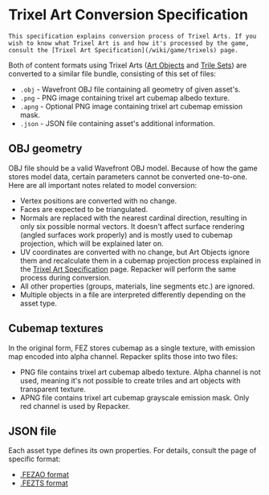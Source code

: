 # Trixel Art Conversion Specification

```note
This specification explains conversion process of Trixel Arts. If you wish to know what Trixel Art is and how it's processed by the game, consult the [Trixel Art Specification](/wiki/game/trixels) page.
```

Both of content formats using Trixel Arts ([Art Objects](/wiki/content/formats/fezao) and [Trile Sets](/wiki/content/formats/fezts)) are converted to a similar file bundle, consisting of this set of files:

- `.obj` - Wavefront OBJ file containing all geometry of given asset's.
- `.png` - PNG image containing trixel art cubemap albedo texture.
- `.apng` - Optional PNG image containing trixel art cubemap emission mask.
- `.json` - JSON file containing asset's additional information.

## OBJ geometry

OBJ file should be a valid Wavefront OBJ model. Because of how the game stores model data, certain parameters cannot be converted one-to-one. Here are all important notes related to model conversion:

- Vertex positions are converted with no change.
- Faces are expected to be triangulated.
- Normals are replaced with the nearest cardinal direction, resulting in only six possible normal vectors. It doesn't affect surface rendering (angled surfaces work properly) and is mostly used to cubemap projection, which will be explained later on.
- UV coordinates are converted with no change, but Art Objects ignore them and recalculate them in a cubemap projection process explained in the [Trixel Art Specification](/wiki/game/trixels) page. Repacker will perform the same process during conversion.
- All other properties (groups, materials, line segments etc.) are ignored.
- Multiple objects in a file are interpreted differently depending on the asset type.

## Cubemap textures

In the original form, FEZ stores cubemap as a single texture, with emission map encoded into alpha channel. Repacker splits those into two files:

- PNG file contains trixel art cubemap albedo texture. Alpha channel is not used, meaning it's not possible to create triles and art objects with transparent texture.
- APNG file contains trixel art cubemap grayscale emission mask. Only red channel is used by Repacker.

## JSON file

Each asset type defines its own properties. For details, consult the page of specific format:

- [.FEZAO format](/wiki/content/formats/fezao)
- [.FEZTS format](/wiki/content/formats/fezts)
